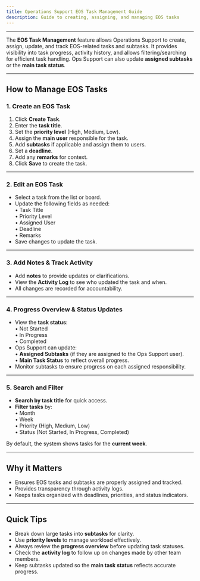 ```yaml
---
title: Operations Support EOS Task Management Guide
description: Guide to creating, assigning, and managing EOS tasks
---
```


---

The **EOS Task Management** feature allows Operations Support to create, assign, update, and track EOS-related tasks and subtasks. It provides visibility into task progress, activity history, and allows filtering/searching for efficient task handling. Ops Support can also update **assigned subtasks** or the **main task status**.

---

## How to Manage EOS Tasks

### 1. Create an EOS Task

1. Click **Create Task**.
2. Enter the **task title**.
3. Set the **priority level** (High, Medium, Low).
4. Assign the **main user** responsible for the task.
5. Add **subtasks** if applicable and assign them to users.
6. Set a **deadline**.
7. Add any **remarks** for context.
8. Click **Save** to create the task.

---

### 2. Edit an EOS Task

- Select a task from the list or board.
- Update the following fields as needed:  
  • Task Title  
  • Priority Level  
  • Assigned User  
  • Deadline  
  • Remarks
- Save changes to update the task.

---

### 3. Add Notes & Track Activity

- Add **notes** to provide updates or clarifications.
- View the **Activity Log** to see who updated the task and when.
- All changes are recorded for accountability.

---

### 4. Progress Overview & Status Updates

- View the **task status**:  
  • Not Started  
  • In Progress  
  • Completed
- Ops Support can update:  
  • **Assigned Subtasks** (if they are assigned to the Ops Support user).  
  • **Main Task Status** to reflect overall progress.
- Monitor subtasks to ensure progress on each assigned responsibility.

---

### 5. Search and Filter

- **Search by task title** for quick access.
- **Filter tasks** by:  
  • Month  
  • Week  
  • Priority (High, Medium, Low)  
  • Status (Not Started, In Progress, Completed)

By default, the system shows tasks for the **current week**.

---

## Why it Matters

- Ensures EOS tasks and subtasks are properly assigned and tracked.
- Provides transparency through activity logs.
- Keeps tasks organized with deadlines, priorities, and status indicators.

---

## Quick Tips

- Break down large tasks into **subtasks** for clarity.
- Use **priority levels** to manage workload effectively.
- Always review the **progress overview** before updating task statuses.
- Check the **activity log** to follow up on changes made by other team members.
- Keep subtasks updated so the **main task status** reflects accurate progress.
